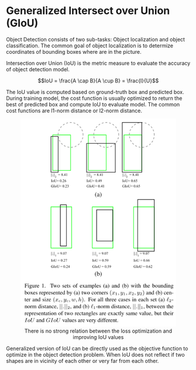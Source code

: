 
<style type="text/css">
    figure{text-align: center;}
    math{text-align: center;}
</style>


# Generalized Intersect over Union (GIoU)

Object Detection consists of two sub-tasks: Object localization and object classification. The common goal of object localization is to determize coordinates of bounding boxes where are in the picture.

Intersection over Union (IoU) is the metric measure to evaluate the accuracy of object detection model.

$$IoU = \frac{A \cap B}{A \cup B} = \frac{I}{U}$$

The IoU value is computed based on ground-truth box and predicted box. During training model, the cost function is usually optimized to return the best of predicted box and compute IoU to evaluate model. The common cost functions are l1-norm distance or l2-norm distance. 

<figure>
    <img src='images/relation.png'>
    <figcaption align='center'>There is no strong relation between the loss optimization and improving IoU values</figcaption>
</figure>

Generalized version of IoU can be directly used as the objective function to optimize in the object detection problem. When IoU does not reflect if two shapes are in vicinity of each other or very far from each other.
